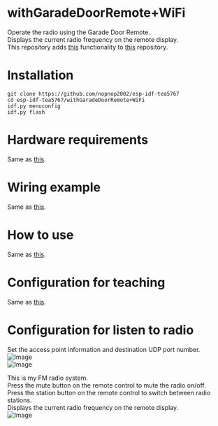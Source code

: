 # withGaradeDoorRemote+WiFi
Operate the radio using the Garade Door Remote.   
Displays the current radio frequency on the remote display.   
This repository adds [this](https://github.com/nopnop2002/esp-idf-tea5767/tree/main/toRemoteDisplay) functionality to [this](https://github.com/nopnop2002/esp-idf-tea5767/tree/main/withGaradeDoorRemote) repository.   

# Installation
```
git clone https://github.com/nopnop2002/esp-idf-tea5767
cd esp-idf-tea5767/withGaradeDoorRemote+WiFi
idf.py menuconfig
idf.py flash
```

# Hardware requirements   
Same as [this](https://github.com/nopnop2002/esp-idf-tea5767/tree/main/withGaradeDoorRemote).   

# Wiring example
Same as [this](https://github.com/nopnop2002/esp-idf-tea5767/tree/main/withGaradeDoorRemote).   

# How to use   
Same as [this](https://github.com/nopnop2002/esp-idf-tea5767/tree/main/withGaradeDoorRemote).   

# Configuration for teaching
Same as [this](https://github.com/nopnop2002/esp-idf-tea5767/tree/main/withGaradeDoorRemote).   

# Configuration for listen to radio
Set the access point information and destination UDP port number.   
![Image](https://github.com/user-attachments/assets/d01bc5f1-b1ae-4872-9733-d80402e659ce)   
![Image](https://github.com/user-attachments/assets/68f6b933-1a86-41e7-bf46-351b672fc4f8)

This is my FM radio system.   
Press the mute button on the remote control to mute the radio on/off.   
Press the station button on the remote control to switch between radio stations.   
Displays the current radio frequency on the remote display.   
![Image](https://github.com/user-attachments/assets/2f8ab0fb-4535-43fe-bb49-4fcc79e70433)
